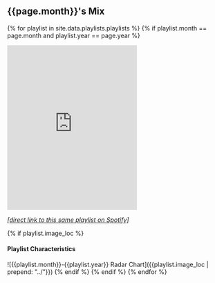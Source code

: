 
## {{page.month}}'s Mix
{% for playlist in site.data.playlists.playlists %}
{% if playlist.month == page.month and playlist.year == page.year %}

<iframe src="https://open.spotify.com/embed/playlist/{{playlist.playlistID}}" width="300" height="380" frameborder="0" allowtransparency="true" allow="encrypted-media"></iframe>

[_[direct link to this same playlist on Spotify]_](https://open.spotify.com/playlist/{{playlist.playlistID}}?si=GpSW_X-NRZG97Jx_NCPm3Q)

{% if playlist.image_loc %}
#### Playlist Characteristics


![{{playlist.month}}-{{playlist.year}} Radar Chart]({{playlist.image_loc | prepend: "../"}})
{% endif %}
{% endif %}
{% endfor %}
